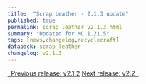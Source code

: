 ```yaml
---
title:  "Scrap Leather - 2.1.3 update"
published: true
permalink: scrap_leather_v2.1.3.html
summary: "Updated for MC 1.21.5"
tags: [news,changelog,recyclecraft]
datapack: scrap_leather
changelog: v2.1.3
---
```


<div class="btn-group">
    <a href="scrap_leather_v2.1.2.html" role="button" class="btn btn-primary"><i class="fa fa-caret-left"></i>&nbsp; Previous release: v2.1.2</a>
    <a href="scrap_leather_v2.2.html" role="button" class="btn btn-primary">Next release: v2.2 &nbsp;<i class="fa fa-caret-right"></i></a>
</div>